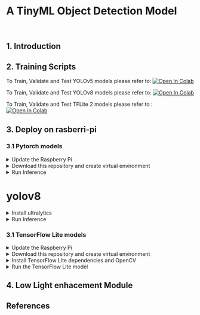 # A TinyML Object Detection Model
<br/> 

## 1. Introduction

## 2. Training Scripts
To Train, Validate and Test YOLOv5 models please refer to: [![Open In Colab](https://colab.research.google.com/assets/colab-badge.svg)]()

To Train, Validate and Test YOLOv8 models please refer to: [![Open In Colab](https://colab.research.google.com/assets/colab-badge.svg)]()

To Train, Validate and Test TFLite 2 models please refer to : [![Open In Colab](https://colab.research.google.com/assets/colab-badge.svg)]()

## 3. Deploy on rasberri-pi 

### 3.1 Pytorch models
<details>
<summary>Update the Raspberry Pi</summary>

On a termonal run the command to update the Raspberry Pi:
```
sudo apt-get update
sudo apt-get dist-upgrade
```

Then, enable the camera interface on raspberry-pi:
```
sudo raspi-config
```
Select the Interfaces tab and Enable the camera interface. and reboot the Raspberry Pi.

</details>

<details>
<summary>Download this repository and create virtual environment</summary>

Tap the command to clone this repository:

```
# git clone https://github.com/lamao-ab/tinyml-object-detection-models.git
```

rename the folder to "wkspace" and then enter into it:

```
# mv tinyml-Object-Detection-models wkspace
# cd wkspace
```

Install virtualenv :

```
# sudo pip install virtualenv
```

Then, create and activate the "wkspace-env" virtual environment, which will contain all the package libraries for this environment:

```
# python -m venv wkspace-env
```
```
# source wkspace-env/bin/activate
```

# yolov5
Install ultralytics pip package

```
# pip install ultralytics
# pip install tensorflow==2.13.1
# pip install -r requirements.txt 
```

Tap the command to clone to yolov5 repository:

```
# git clone https://github.com/
```

</details>

<details>
<summary>Run Inference </summary>
``` 
# cd yolov5
# python detect.py --data /home/pi/wkspace/demo/SOD-2/data.yaml --source /home/pi/wkspace/SOD-2/test/images/ --weights /home/pi/wkspace/demo/yolov5n.py  --imgsz 640 --conf 0.25
```
</details>


# yolov8
<details>
<summary>Install ultralytics </summary>
  
```
# pip install ultralytics==8.0.20
# pip install roboflow
# pip install --upgrade ultralytics
```

</details>

<details>
<summary>Run Inference </summary>

```
# cd yolov8
# yolo task=detect mode=predict source= /home/pi/wkspace/SOD-2/test/images/  model=/home/pi/wkspace/yolov8n.pt data=/home/pi/wkspace/SOD-2/data.yaml imgsz=640 conf=0.25 save=True 
```
</details>



### 3.1 TensorFlow Lite models
<details>
<summary>Update the Raspberry Pi</summary>

On a termonal run the command to update the Raspberry Pi:
```
sudo apt-get update
sudo apt-get dist-upgrade
```

Then, enable the camera interface on raspberry-pi:
```
sudo raspi-config
```
Select the Interfaces tab and Enable the camera interface. and reboot the Raspberry Pi.

</details>

<details>
<summary>Download this repository and create virtual environment</summary>

Tap the command to clone this repository:

```
# git clone https://github.com/lamao-ab/tinyml-object-detection-models.git
```

rename the folder to "wkspace" and then enter into it:

```
# mv tinyml-Object-Detection-models wkspace
# cd wkspace
```

Install virtualenv :

```
# sudo pip install virtualenv
```

Then, create and activate the "wkspace-env" virtual environment, which will contain all the package libraries for this environment:

```
# python -m venv wkspace-env
```
```
# source tflite1-env/bin/activate
```
</details>

<details>
<summary>Install TensorFlow Lite dependencies and OpenCV</summary>
  
```
# pip install tensorflow opencv-python protobuf==3.20.*
```
</details>

<details>
<summary>Run the TensorFlow Lite model</summary>
Run the real-time webcam detection script by executing the following command from inside the /home/pi/wkspace directory.
demo is a folder that contain the model file and label classes file. 
  
```
# python detection_webcam_voice.py --modeldir=demo
```
</details>

## 4. Low Light enhacement Module

## References


